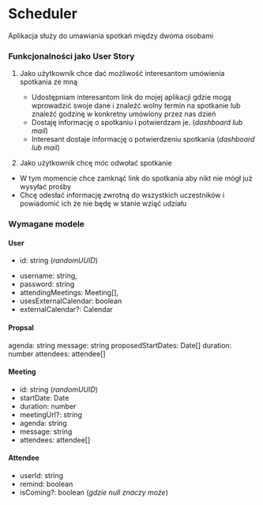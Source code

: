 # Scheduler

Aplikacja służy do umawiania spotkań między dwoma osobami

### Funkcjonalności jako User Story

1. Jako użytkownik chce dać możliwość interesantom umówienia spotkania ze mną

   - Udostępniam interesantom link do mojej aplikacji gdzie mogą wprowadzić swoje dane i znaleźć wolny termin na spotkanie lub znaleźć godzinę w konkretny umówiony przez nas dzień
   - Dostaję informację o spotkaniu i potwierdzam je. (_dashboard lub mail_)
   - Interesant dostaje informację o potwierdzeniu spotkania (_dashboard lub mail_)

2. Jako użytkownik chcę móc odwołać spotkanie

- W tym momencie chce zamknąć link do spotkania aby nikt nie mógł już wysyłać prośby
- Chcę odesłać informację zwrotną do wszystkich uczestników i powiadomić ich że nie będę w stanie wziąć udziału

### Wymagane modele

#### User

- id: string (_randomUUID_)

* username: string,
* password: string
* attendingMeetings: Meeting[],
* usesExternalCalendar: boolean
* externalCalendar?: Calendar

#### Propsal

agenda: string
message: string
proposedStartDates: Date[]
duration: number
attendees: attendee[]

#### Meeting

- id: string (_randomUUID_)
- startDate: Date
- duration: number
- meetingUrl?: string
- agenda: string
- message: string
- attendees: attendee[]

#### Attendee

- userId: string
- remind: boolean
- isComing?: boolean (_gdzie null znaczy może_)

